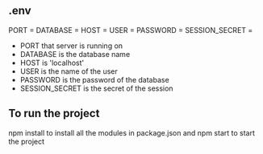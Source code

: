 ## .env

PORT =
DATABASE =
HOST =
USER =
PASSWORD =
SESSION_SECRET =

* PORT that server is running on
* DATABASE is the database name
* HOST is 'localhost'
* USER is the name of the user
* PASSWORD is the password of the database
* SESSION_SECRET is the secret of the session

## To run the project

npm install to install all the modules in package.json and npm start to start the project
